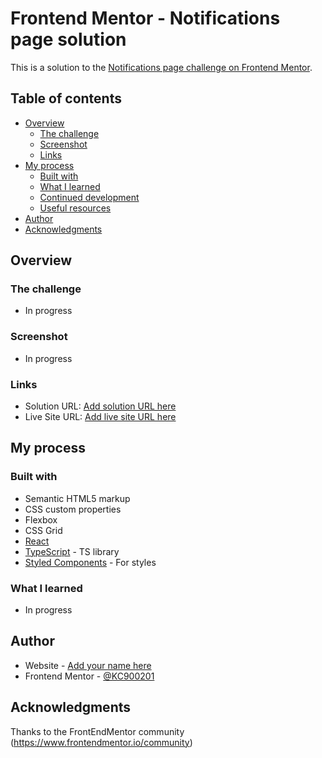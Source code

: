 # Frontend Mentor - Notifications page solution

This is a solution to the [Notifications page challenge on Frontend Mentor](https://www.frontendmentor.io/challenges/notifications-page-DqK5QAmKbC).

## Table of contents

- [Overview](#overview)
  - [The challenge](#the-challenge)
  - [Screenshot](#screenshot)
  - [Links](#links)
- [My process](#my-process)
  - [Built with](#built-with)
  - [What I learned](#what-i-learned)
  - [Continued development](#continued-development)
  - [Useful resources](#useful-resources)
- [Author](#author)
- [Acknowledgments](#acknowledgments)

## Overview
### The challenge
- In progress

### Screenshot
- In progress

### Links
- Solution URL: [Add solution URL here](https://your-solution-url.com)
- Live Site URL: [Add live site URL here](https://your-live-site-url.com)

## My process

### Built with

- Semantic HTML5 markup
- CSS custom properties
- Flexbox
- CSS Grid
- [React](https://reactjs.org/)
- [TypeScript](https://www.typescriptlang.org/) - TS library
- [Styled Components](https://styled-components.com/) - For styles

### What I learned

- In progress

## Author
- Website - [Add your name here](https://luxury-belekoy-e6bc1e.netlify.app/)
- Frontend Mentor - [@KC900201](https://www.frontendmentor.io/profile/KC900201)

## Acknowledgments

Thanks to the FrontEndMentor community (https://www.frontendmentor.io/community)
